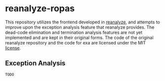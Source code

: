 # reanalyze-ropas

This repository utilizes the frontend developed in [reanalyze](https://github.com/rescript-association/reanalyze), and attempts to improve upon the exception analysis feature that reanalyze provides. The dead-code elimination and termination analysis features are not yet implemented and are kept in their original forms. The code of the original reanalyze repository and the code for exa are licensed under the MIT [license](LICENSE).

## Exception Analysis

`TODO`
